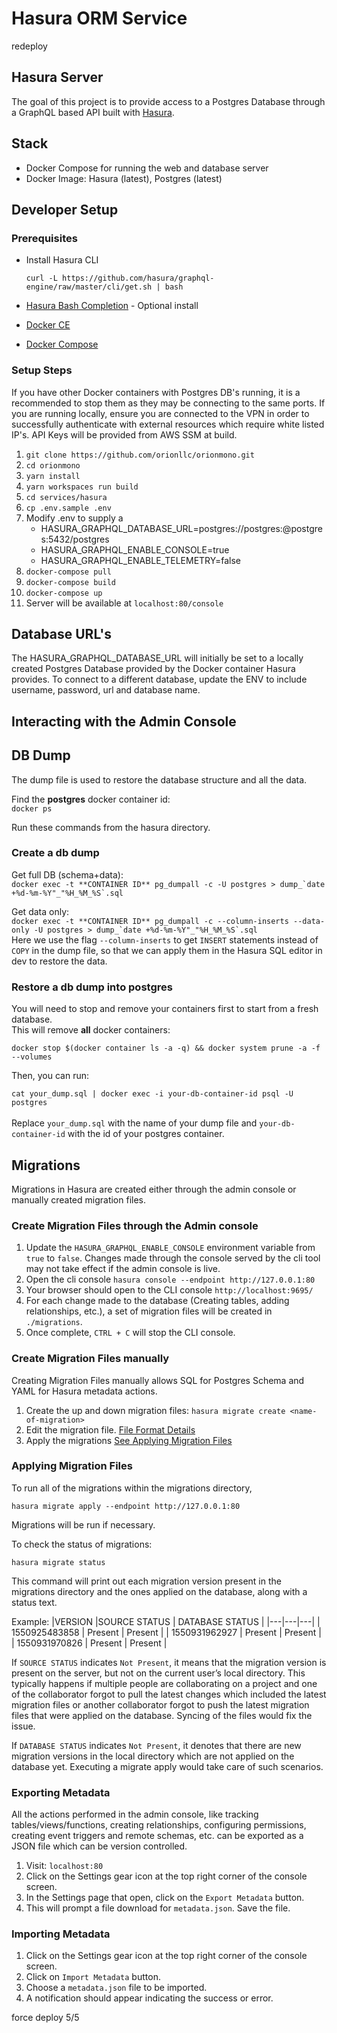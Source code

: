 # Hasura ORM Service

redeploy

## Hasura Server

The goal of this project is to provide access to a Postgres Database through a GraphQL based API built with [Hasura](https://hasura.io/).

## Stack

- Docker Compose for running the web and database server
- Docker Image: Hasura (latest), Postgres (latest)

## Developer Setup

### Prerequisites

- Install Hasura CLI

  `curl -L https://github.com/hasura/graphql-engine/raw/master/cli/get.sh | bash`

- [Hasura Bash Completion](https://docs.hasura.io/1.0/graphql/manual/hasura-cli/hasura_completion.html#hasura-completion) - Optional install
- [Docker CE](https://store.docker.com/search?type=edition&offering=community)
- [Docker Compose](https://docs.docker.com/compose/)

### Setup Steps

If you have other Docker containers with Postgres DB's running, it is a recommended to stop them as they may be connecting to the same ports.
If you are running locally, ensure you are connected to the VPN in order to successfully authenticate with external resources which require white listed IP's. API Keys will be provided from AWS SSM at build.

1. `git clone https://github.com/orionllc/orionmono.git`
1. `cd orionmono`
1. `yarn install`
1. `yarn workspaces run build`
1. `cd services/hasura`
1. `cp .env.sample .env`
1. Modify .env to supply a
   - HASURA_GRAPHQL_DATABASE_URL=postgres://postgres:@postgres:5432/postgres
   - HASURA_GRAPHQL_ENABLE_CONSOLE=true
   - HASURA_GRAPHQL_ENABLE_TELEMETRY=false
1. `docker-compose pull`
1. `docker-compose build`
1. `docker-compose up`
1. Server will be available at `localhost:80/console`

## Database URL's

The HASURA_GRAPHQL_DATABASE_URL will initially be set to a locally created Postgres Database provided by the Docker container Hasura provides.
To connect to a different database, update the ENV to include username, password, url and database name.

## Interacting with the Admin Console

## DB Dump

The dump file is used to restore the database structure and all the data.

Find the **postgres** docker container id: <br/>
`docker ps`

Run these commands from the hasura directory.

### Create a db dump

Get full DB (schema+data): <br>
`` docker exec -t **CONTAINER ID** pg_dumpall -c -U postgres > dump_`date +%d-%m-%Y"_"%H_%M_%S`.sql ``

Get data only: <br>
`` docker exec -t **CONTAINER ID** pg_dumpall -c --column-inserts --data-only -U postgres > dump_`date +%d-%m-%Y"_"%H_%M_%S`.sql `` <br>
Here we use the flag `--column-inserts` to get `INSERT` statements instead of `COPY` in the dump file, so that we can apply them in the Hasura SQL editor in dev to restore the data.

### Restore a db dump into postgres

You will need to stop and remove your containers first to start from a fresh database. <br/>
This will remove **all** docker containers:

`docker stop $(docker container ls -a -q) && docker system prune -a -f --volumes`

Then, you can run:

`cat your_dump.sql | docker exec -i your-db-container-id psql -U postgres` <br/><br/>
Replace `your_dump.sql` with the name of your dump file and `your-db-container-id` with the id of your postgres container.

## Migrations

Migrations in Hasura are created either through the admin console or manually created migration files.

### Create Migration Files through the Admin console

1. Update the `HASURA_GRAPHQL_ENABLE_CONSOLE` environment variable from `true` to `false`. Changes made through the console served by the cli tool may not take effect if the admin console is live.
1. Open the cli console `hasura console --endpoint http://127.0.0.1:80`
1. Your browser should open to the CLI console `http://localhost:9695/`
1. For each change made to the database (Creating tables, adding relationships, etc.), a set of migration files will be created in `./migrations`.
1. Once complete, `CTRL + C` will stop the CLI console.

### Create Migration Files manually

Creating Migration Files manually allows SQL for Postgres Schema and YAML for Hasura metadata actions.

1. Create the up and down migration files:
   `hasura migrate create <name-of-migration>`
1. Edit the migration file. [File Format Details](https://docs.hasura.io/1.0/graphql/manual/migrations/reference/migration-file-format.html)
1. Apply the migrations [See Applying Migration Files](###applying)

### Applying Migration Files

To run all of the migrations within the migrations directory,

`hasura migrate apply --endpoint http://127.0.0.1:80`

Migrations will be run if necessary.

To check the status of migrations:

`hasura migrate status`

This command will print out each migration version present in the migrations directory and the ones applied on the database, along with a status text.

Example:
|VERSION |SOURCE STATUS | DATABASE STATUS |
|---|---|---|
| 1550925483858 | Present | Present |
| 1550931962927 | Present | Present |
| 1550931970826 | Present | Present |

If `SOURCE STATUS` indicates `Not Present`, it means that the migration version is present on the server, but not on the current user’s local directory. This typically happens if multiple people are collaborating on a project and one of the collaborator forgot to pull the latest changes which included the latest migration files or another collaborator forgot to push the latest migration files that were applied on the database. Syncing of the files would fix the issue.

If `DATABASE STATUS` indicates `Not Present`, it denotes that there are new migration versions in the local directory which are not applied on the database yet. Executing a migrate apply would take care of such scenarios.

### Exporting Metadata

All the actions performed in the admin console, like tracking tables/views/functions, creating relationships, configuring permissions, creating event triggers and remote schemas, etc. can be exported as a JSON file which can be version controlled.

1. Visit: `localhost:80`
1. Click on the Settings gear icon at the top right corner of the console screen.
1. In the Settings page that open, click on the `Export Metadata` button.
1. This will prompt a file download for `metadata.json`. Save the file.

### Importing Metadata

1. Click on the Settings gear icon at the top right corner of the console screen.
1. Click on `Import Metadata` button.
1. Choose a `metadata.json` file to be imported.
1. A notification should appear indicating the success or error.

force deploy 5/5
